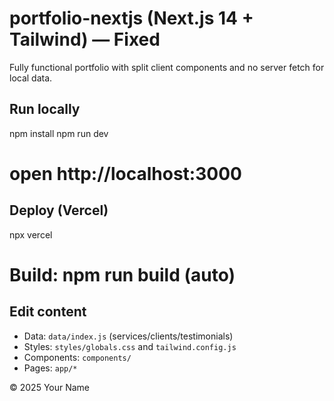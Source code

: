 # portfolio-nextjs (Next.js 14 + Tailwind) — Fixed
Fully functional portfolio with split client components and no server fetch for local data.

## Run locally
npm install
npm run dev
# open http://localhost:3000

## Deploy (Vercel)
npx vercel
# Build: npm run build (auto)

## Edit content
- Data: `data/index.js` (services/clients/testimonials)
- Styles: `styles/globals.css` and `tailwind.config.js`
- Components: `components/`
- Pages: `app/*`

© 2025 Your Name

